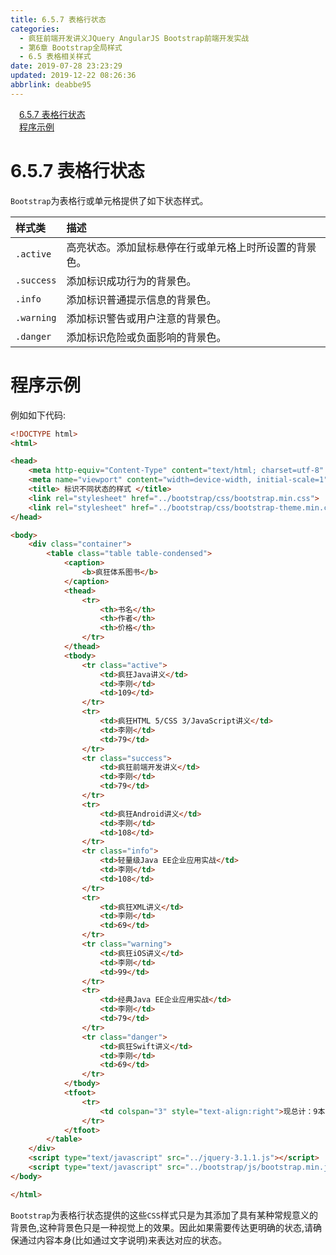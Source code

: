 ```yaml
---
title: 6.5.7 表格行状态
categories: 
  - 疯狂前端开发讲义JQuery AngularJS Bootstrap前端开发实战
  - 第6章 Bootstrap全局样式
  - 6.5 表格相关样式
date: 2019-07-28 23:23:29
updated: 2019-12-22 08:26:36
abbrlink: deabbe95
---
```

<div id='my_toc'><a href="/JavaReadingNotes/deabbe95/#6-5-7-表格行状态" class="header_1">6.5.7 表格行状态</a><br><a href="/JavaReadingNotes/deabbe95/#程序示例" class="header_1">程序示例</a><br></div>
<style>.header_1{margin-left: 1em;}.header_2{margin-left: 2em;}.header_3{margin-left: 3em;}.header_4{margin-left: 4em;}.header_5{margin-left: 5em;}.header_6{margin-left: 6em;}</style>
<!--more-->
<script>if (navigator.platform.search('arm')==-1){document.getElementById('my_toc').style.display = 'none';}var e,p = document.getElementsByTagName('p');while (p.length>0) {e = p[0];e.parentElement.removeChild(e);}</script>

<!--end-->
<!--SSTStart-->
# 6.5.7 表格行状态 #
`Bootstrap`为表格行或单元格提供了如下状态样式。

|样式类|描述|
|:---|:---|
|`.active`|高亮状态。添加鼠标悬停在行或单元格上时所设置的背景色。|
|`.success`|添加标识成功行为的背景色。|
|`.info`|添加标识普通提示信息的背景色。|
|`.warning`|添加标识警告或用户注意的背景色。|
|`.danger`|添加标识危险或负面影响的背景色。|
<!--SSTStop-->

# 程序示例 #
例如如下代码:
```html
<!DOCTYPE html>
<html>

<head>
    <meta http-equiv="Content-Type" content="text/html; charset=utf-8" />
    <meta name="viewport" content="width=device-width, initial-scale=1">
    <title> 标识不同状态的样式 </title>
    <link rel="stylesheet" href="../bootstrap/css/bootstrap.min.css">
    <link rel="stylesheet" href="../bootstrap/css/bootstrap-theme.min.css">
</head>

<body>
    <div class="container">
        <table class="table table-condensed">
            <caption>
                <b>疯狂体系图书</b>
            </caption>
            <thead>
                <tr>
                    <th>书名</th>
                    <th>作者</th>
                    <th>价格</th>
                </tr>
            </thead>
            <tbody>
                <tr class="active">
                    <td>疯狂Java讲义</td>
                    <td>李刚</td>
                    <td>109</td>
                </tr>
                <tr>
                    <td>疯狂HTML 5/CSS 3/JavaScript讲义</td>
                    <td>李刚</td>
                    <td>79</td>
                </tr>
                <tr class="success">
                    <td>疯狂前端开发讲义</td>
                    <td>李刚</td>
                    <td>79</td>
                </tr>
                <tr>
                    <td>疯狂Android讲义</td>
                    <td>李刚</td>
                    <td>108</td>
                </tr>
                <tr class="info">
                    <td>轻量级Java EE企业应用实战</td>
                    <td>李刚</td>
                    <td>108</td>
                </tr>
                <tr>
                    <td>疯狂XML讲义</td>
                    <td>李刚</td>
                    <td>69</td>
                </tr>
                <tr class="warning">
                    <td>疯狂iOS讲义</td>
                    <td>李刚</td>
                    <td>99</td>
                </tr>
                <tr>
                    <td>经典Java EE企业应用实战</td>
                    <td>李刚</td>
                    <td>79</td>
                </tr>
                <tr class="danger">
                    <td>疯狂Swift讲义</td>
                    <td>李刚</td>
                    <td>69</td>
                </tr>
            </tbody>
            <tfoot>
                <tr>
                    <td colspan="3" style="text-align:right">现总计：9本图书</td>
                </tr>
            </tfoot>
        </table>
    </div>
    <script type="text/javascript" src="../jquery-3.1.1.js"></script>
    <script type="text/javascript" src="../bootstrap/js/bootstrap.min.js"></script>
</body>

</html>
```
<!--SSTStart-->
`Bootstrap`为表格行状态提供的这些`CSS`样式只是为其添加了具有某种常规意义的背景色,这种背景色只是一种视觉上的效果。因此如果需要传达更明确的状态,请确保通过内容本身(比如通过文字说明)来表达对应的状态。
<!--SSTStop-->
